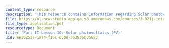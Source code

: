 ```yaml
---
content_type: resource
description: 'This resource contains information regarding Solar photovoltaics (pv). '
file: https://ol-ocw-studio-app-qa.s3.amazonaws.com/courses/3-021j-introduction-to-modeling-and-simulation-spring-2012/e63625371a74f16c05b856383e635683_MIT3_021JS11_L10.pdf
file_type: application/pdf
resourcetype: Document
title: 'Part II Lesson 10: Solar photovoltaics (PV)'
uid: e6362537-1a74-f16c-05b8-56383e635683
---
```

